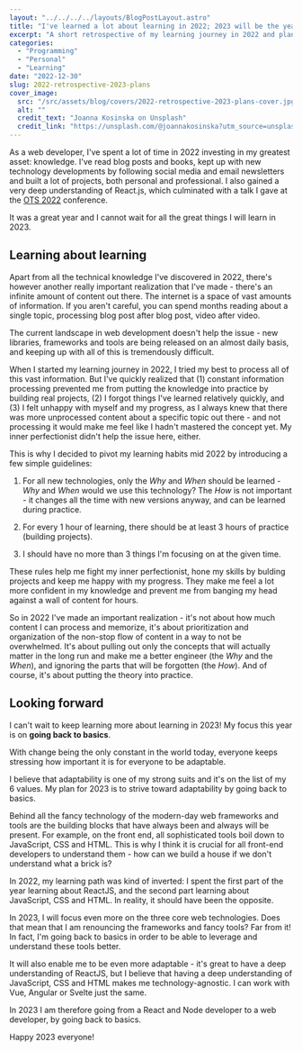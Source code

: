 ```yaml
---
layout: "../../../../layouts/BlogPostLayout.astro"
title: "I've learned a lot about learning in 2022; 2023 will be the year of going back to basics"
excerpt: "A short retrospective of my learning journey in 2022 and plans for 2023."
categories:
  - "Programming"
  - "Personal"
  - "Learning"
date: "2022-12-30"
slug: 2022-retrospective-2023-plans
cover_image:
  src: "/src/assets/blog/covers/2022-retrospective-2023-plans-cover.jpg"
  alt: ""
  credit_text: "Joanna Kosinska on Unsplash"
  credit_link: "https://unsplash.com/@joannakosinska?utm_source=unsplash&utm_medium=referral&utm_content=creditCopyText"
---
```


As a web developer, I've spent a lot of time in 2022 investing in my greatest asset: knowledge. I've read blog posts and books, kept up with new technology developments by following social media and email newsletters and built a lot of projects, both personal and professional. I also gained a very deep understanding of React.js, which culminated with a talk I gave at the [OTS 2022](https://www.ots.si/Prejsnje_konference/OTS_2022/language/en/introduction-2/index.html) conference.

It was a great year and I cannot wait for all the great things I will learn in 2023.

## Learning about learning

Apart from all the technical knowledge I've discovered in 2022, there's however another really important realization that I've made - there's an infinite amount of content out there. The internet is a space of vast amounts of information. If you aren't careful, you can spend months reading about a single topic, processing blog post after blog post, video after video.

The current landscape in web development doesn't help the issue - new libraries, frameworks and tools are being released on an almost daily basis, and keeping up with all of this is tremendously difficult.

When I started my learning journey in 2022, I tried my best to process all of this vast information. But I've quickly realized that (1) constant information processing prevented me from putting the knowledge into practice by building real projects, (2) I forgot things I've learned relatively quickly, and (3) I felt unhappy with myself and my progress, as I always knew that there was more unprocessed content about a specific topic out there - and not processing it would make me feel like I hadn't mastered the concept yet. My inner perfectionist didn't help the issue here, either.

This is why I decided to pivot my learning habits mid 2022 by introducing a few simple guidelines:

1. For all new technologies, only the _Why_ and _When_ should be learned - _Why_ and _When_ would we use this technology? The _How_ is not important - it changes all the time with new versions anyway, and can be learned during practice.

2. For every 1 hour of learning, there should be at least 3 hours of practice (building projects).

3. I should have no more than 3 things I'm focusing on at the given time.

These rules help me fight my inner perfectionist, hone my skills by bulding projects and keep me happy with my progress. They make me feel a lot more confident in my knowledge and prevent me from banging my head against a wall of content for hours.

So in 2022 I've made an important realization - it's not about how much content I can process and memorize, it's about prioritization and organization of the non-stop flow of content in a way to not be overwhelmed. It's about pulling out only the concepts that will actually matter in the long run and make me a better engineer (the _Why_ and the _When_), and ignoring the parts that will be forgotten (the _How_). And of course, it's about putting the theory into practice.

## Looking forward

I can't wait to keep learning more about learning in 2023! My focus this year is on **going back to basics**.

With change being the only constant in the world today, everyone keeps stressing how important it is for everyone to be adaptable.

I believe that adaptability is one of my strong suits and it's on the list of my 6 values. My plan for 2023 is to strive toward adaptability by going back to basics.

Behind all the fancy technology of the modern-day web frameworks and tools are the building blocks that have always been and always will be present. For example, on the front end, all sophisticated tools boil down to JavaScript, CSS and HTML. This is why I think it is crucial for all front-end developers to understand them - how can we build a house if we don't understand what a brick is?

In 2022, my learning path was kind of inverted: I spent the first part of the year learning about ReactJS, and the second part learning about JavaScript, CSS and HTML. In reality, it should have been the opposite.

In 2023, I will focus even more on the three core web technologies. Does that mean that I am renouncing the frameworks and fancy tools? Far from it! In fact, I'm going back to basics in order to be able to leverage and understand these tools better.

It will also enable me to be even more adaptable - it's great to have a deep understanding of ReactJS, but I believe that having a deep understanding of JavaScript, CSS and HTML makes me technology-agnostic. I can work with Vue, Angular or Svelte just the same.

In 2023 I am therefore going from a React and Node developer to a web developer, by going back to basics.

Happy 2023 everyone!
